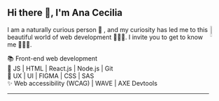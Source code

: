 ## Hi there 👋, I'm Ana Cecilia 

<img align="right" alt="img" src="https://media.giphy.com/media/5Lmn42BCOy99RaGRP7/giphy.gif" width="8%" height="auto" />

I am a naturally curious person 🔎 , and my curiosity has led me to this beautiful world of web development 👩🏻‍💻. I invite you to get to know me 🙋🏻‍♀️.

📚 Front-end web development                                                                                                                                
🔧 JS | HTML | React.js | Node.js | Git                                                                                                                                        
🎨 UX | UI | FIGMA | CSS | SAS                                           
✨ Web accessibility (WCAG) | WAVE | AXE Devtools 

---

  

     
